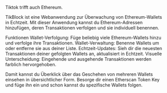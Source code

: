 Tiktok trifft auch Ethereum. 

TikBlock ist eine Webanwendung zur Überwachung von Ethereum-Wallets in Echtzeit. Mit dieser Anwendung kannst du Ethereum-Adressen hinzufügen, deren Transaktionen verfolgen und sie individuell benennen.

Funktionen
Wallet-Verfolgung: Füge beliebig viele Ethereum-Wallets hinzu und verfolge ihre Transaktionen.
Wallet-Verwaltung: Benenne Wallets um oder entferne sie aus deiner Liste.
Echtzeit-Updates: Sieh dir die neuesten Transaktionen deiner gefolgten Wallets an, aktualisiert in Echtzeit.
Visuelle Unterscheidung: Eingehende und ausgehende Transaktionen werden farblich hervorgehoben.

Damit kannst du Überklick über das Geschehen von mehreren Wallets einsehen in übersichtlicher Form. 
Besorge dir einen Etherscan Token Key und füge ihn ein und schon kannst du spezifische Wallets folgen. 
